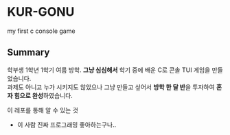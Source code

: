 # KUR-GONU
my first c console game

## Summary
학부생 1학년 1학기 여름 방학. **그냥 심심해서** 학기 중에 배운 C로 콘솔 TUI 게임을 만들었습니다. \
과제도 아니고 누가 시키지도 않았으나 그냥 만들고 싶어서 **방학 한 달 반**을 투자하여 **혼자 힘으로 완성**하였습니다.

이 레포를 통해 알 수 있는 것
- 이 사람 진짜 프로그래밍 좋아하는구나..
